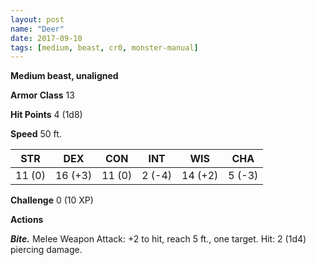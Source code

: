 ```yaml
---
layout: post
name: "Deer"
date: 2017-09-10
tags: [medium, beast, cr0, monster-manual]
---
```


**Medium beast, unaligned**

**Armor Class** 13

**Hit Points** 4 (1d8)

**Speed** 50 ft.

|   STR   |   DEX   |   CON   |   INT   |   WIS   |   CHA   |
|:-----:|:-----:|:-----:|:-----:|:-----:|:-----:|
| 11 (0) | 16 (+3) | 11 (0) | 2 (-4) | 14 (+2) | 5 (-3) |

**Challenge** 0 (10 XP)

**Actions**

***Bite.*** Melee Weapon Attack: +2 to hit, reach 5 ft., one target. Hit: 2 (1d4) piercing damage.


